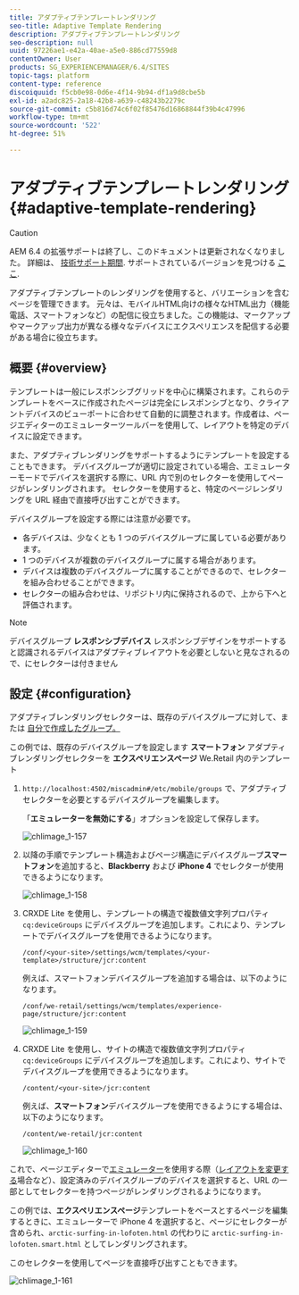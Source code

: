 ```yaml
---
title: アダプティブテンプレートレンダリング
seo-title: Adaptive Template Rendering
description: アダプティブテンプレートレンダリング
seo-description: null
uuid: 97226ae1-e42a-40ae-a5e0-886cd77559d8
contentOwner: User
products: SG_EXPERIENCEMANAGER/6.4/SITES
topic-tags: platform
content-type: reference
discoiquuid: f5cb0e98-0d6e-4f14-9b94-df1a9d8cbe5b
exl-id: a2adc825-2a18-42b8-a639-c48243b2279c
source-git-commit: c5b816d74c6f02f85476d16868844f39b4c47996
workflow-type: tm+mt
source-wordcount: '522'
ht-degree: 51%

---
```


# アダプティブテンプレートレンダリング{#adaptive-template-rendering}

>[!CAUTION]
>
>AEM 6.4 の拡張サポートは終了し、このドキュメントは更新されなくなりました。 詳細は、 [技術サポート期間](https://helpx.adobe.com/jp/support/programs/eol-matrix.html). サポートされているバージョンを見つける [ここ](https://experienceleague.adobe.com/docs/?lang=ja).

アダプティブテンプレートのレンダリングを使用すると、バリエーションを含むページを管理できます。 元々は、モバイルHTML向けの様々なHTML出力（機能電話、スマートフォンなど）の配信に役立ちました。この機能は、マークアップやマークアップ出力が異なる様々なデバイスにエクスペリエンスを配信する必要がある場合に役立ちます。

## 概要 {#overview}

テンプレートは一般にレスポンシブグリッドを中心に構築されます。これらのテンプレートをベースに作成されたページは完全にレスポンシブとなり、クライアントデバイスのビューポートに合わせて自動的に調整されます。作成者は、ページエディターのエミュレーターツールバーを使用して、レイアウトを特定のデバイスに設定できます。

また、アダプティブレンダリングをサポートするようにテンプレートを設定することもできます。 デバイスグループが適切に設定されている場合、エミュレーターモードでデバイスを選択する際に、URL 内で別のセレクターを使用してページがレンダリングされます。 セレクターを使用すると、特定のページレンダリングを URL 経由で直接呼び出すことができます。

デバイスグループを設定する際には注意が必要です。

* 各デバイスは、少なくとも 1 つのデバイスグループに属している必要があります。
* 1 つのデバイスが複数のデバイスグループに属する場合があります。
* デバイスは複数のデバイスグループに属することができるので、セレクターを組み合わせることができます。
* セレクターの組み合わせは、リポジトリ内に保持されるので、上から下へと評価されます。

>[!NOTE]
>
>デバイスグループ **レスポンシブデバイス** レスポンシブデザインをサポートすると認識されるデバイスはアダプティブレイアウトを必要としないと見なされるので、にセレクターは付きません

## 設定 {#configuration}

アダプティブレンダリングセレクターは、既存のデバイスグループに対して、または [自分で作成したグループ。](/help/sites-developing/mobile.md#device-groups)

この例では、既存のデバイスグループを設定します **スマートフォン** アダプティブレンダリングセレクターを **エクスペリエンスページ** We.Retail 内のテンプレート

1. `http://localhost:4502/miscadmin#/etc/mobile/groups` で、アダプティブセレクターを必要とするデバイスグループを編集します。

   「**エミュレーターを無効にする**」オプションを設定して保存します。

   ![chlimage_1-157](assets/chlimage_1-157.png)

1. 以降の手順でテンプレート構造およびページ構造にデバイスグループ&#x200B;**スマートフォン**&#x200B;を追加すると、**Blackberry** および **iPhone 4** でセレクターが使用できるようになります。

   ![chlimage_1-158](assets/chlimage_1-158.png)

1. CRXDE Lite を使用し、テンプレートの構造で複数値文字列プロパティ `cq:deviceGroups` にデバイスグループを追加します。これにより、テンプレートでデバイスグループを使用できるようになります。

   `/conf/<your-site>/settings/wcm/templates/<your-template>/structure/jcr:content`

   例えば、スマートフォンデバイスグループを追加する場合は、以下のようになります。

   `/conf/we-retail/settings/wcm/templates/experience-page/structure/jcr:content`

   ![chlimage_1-159](assets/chlimage_1-159.png)

1. CRXDE Lite を使用し、サイトの構造で複数値文字列プロパティ `cq:deviceGroups` にデバイスグループを追加します。これにより、サイトでデバイスグループを使用できるようになります。

   `/content/<your-site>/jcr:content`

   例えば、**スマートフォン**&#x200B;デバイスグループを使用できるようにする場合は、以下のようになります。

   `/content/we-retail/jcr:content`

   ![chlimage_1-160](assets/chlimage_1-160.png)

これで、ページエディターで[エミュレーター](/help/sites-authoring/responsive-layout.md#layout-definitions-device-emulation-and-breakpoints)を使用する際（[レイアウトを変更する](/help/sites-authoring/responsive-layout.md)場合など）、設定済みのデバイスグループのデバイスを選択すると、URL の一部としてセレクターを持つページがレンダリングされるようになります。

この例では、**エクスペリエンスページ**&#x200B;テンプレートをベースとするページを編集するときに、エミュレーターで iPhone 4 を選択すると、ページにセレクターが含められ、`arctic-surfing-in-lofoten.html` の代わりに `arctic-surfing-in-lofoten.smart.html` としてレンダリングされます。

このセレクターを使用してページを直接呼び出すこともできます。

![chlimage_1-161](assets/chlimage_1-161.png)
